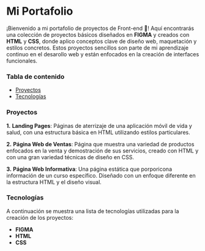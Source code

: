 # Mi Portafolio

¡Bienvenido a mi portafolio de proyectos de Front-end 👋! Aquí encontrarás una colección de proyectos básicos diseñados en **FIGMA** y creados con **HTML** y **CSS**, donde aplico conceptos clave de diseño web, maquetación y estilos concretos.
Estos proyectos sencillos son parte de mi aprendizaje continuo en el desarollo web y están enfocados en la creación de interfaces funcionales.

### Tabla de contenido
- [Proyectos](#proyectos)
- [Tecnologías](#tecnologías)

### Proyectos
  **1.** **Landing Pages**: Páginas de aterrizaje de una aplicación móvil de vida y salud, con una estructura básica en HTML utilizando estilos particulares.
  
  **2.** **Página Web de Ventas**: Página que muestra una variedad de productos enfocados en la venta y demostración de sus servicios, creado con HTML y con una gran variedad técnicas de diseño en CSS.
  
  **3.** **Página Web Informativa**: Una página estática que porporicona información de un curso específico. Diseñado con un enfoque diferente en la estructura HTML y el diseño visual.

### Tecnologías
A continuación se muestra una lista de tecnologías utilizadas para la creación de los proyectos:
- **FIGMA**
- **HTML**
- **CSS**
